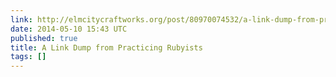 ```yaml
---
link: http://elmcitycraftworks.org/post/80970074532/a-link-dump-from-practicing-rubyists
date: 2014-05-10 15:43 UTC
published: true
title: A Link Dump from Practicing Rubyists
tags: []
---
```



